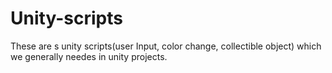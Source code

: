 # Unity-scripts
These are s unity scripts(user Input, color change, collectible object) which we generally needes in unity projects.
